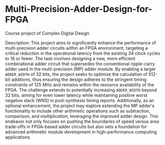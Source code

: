 # Multi-Precision-Adder-Design-for-FPGA
Course project of Complex Digital Design

Description:
This project aims to significantly enhance the performance of multi-precision adder circuits within an FPGA environment, targeting a critical reduction in the operational latency from the existing 34 clock cycles to 18 or fewer. The task involves designing a new, more efficient combinational adder circuit that supersedes the conventional ripple-carry adder used in the multi-precision (MP) adder module. By enabling a larger `ADDER_WIDTH` of 32 bits, the project seeks to optimize the calculation of 512-bit additions, thus ensuring the design adheres to the stringent timing constraints of 125 MHz and remains within the resource availability of the FPGA. The challenge extends to potentially increasing `ADDER_WIDTH` beyond 32 bits, aiming for even lower latency while maintaining positive worst negative slack (WNS) in post-synthesis timing reports. Additionally, as an optional enhancement, the project may explore extending the MP adder's functionality to include other arithmetic operations such as subtraction, comparison, and multiplication, leveraging the improved adder design. This endeavor not only focuses on pushing the boundaries of speed versus area trade-offs in FPGA-based adder circuits but also sets a foundation for advanced arithmetic module development in high-performance computing applications.
